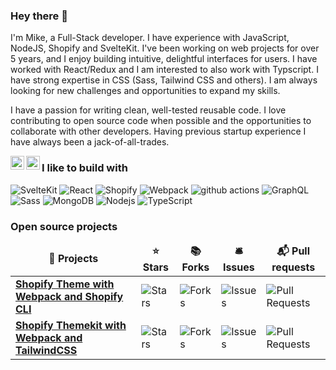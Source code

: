 ### Hey there 👋
I'm Mike, a Full-Stack developer. I have experience with JavaScript, NodeJS, Shopify and SvelteKit. I've been working on web projects for over 5 years, and I enjoy building intuitive, delightful interfaces for users. I have worked with React/Redux and I am interested to also work with Typscript. I have strong expertise in CSS (Sass, Tailwind CSS and others). I am always looking for new challenges and opportunities to expand my skills.

I have a passion for writing clean, well-tested reusable code. I love contributing to open source code when possible and the opportunities to collaborate with other developers. Having previous startup experience I have always been a jack-of-all-trades.
<p>
<a href="https://twitter.com/rvncmd">
  <img align="left" alt="Mike | Twitter" width="22px" src="https://raw.githubusercontent.com/3daddict/3daddict/master/assets/twitter.svg" />
</a>
<a href="https://www.linkedin.com/in/msalvati/">
  <img align="left" alt="Mike LinkedIN" width="22px" src="https://raw.githubusercontent.com/3daddict/3daddict/master/assets/linkedin.svg" />
</a>
</p>

<h3>I like to build with</h3>
<p>
<img alt="SvelteKit" src="https://img.shields.io/badge/-SvelteKit-red?style=flat-square&logo=react&logoColor=white" />
<img alt="React" src="https://img.shields.io/badge/-React-45b8d8?style=flat-square&logo=react&logoColor=white" />
<img alt="Shopify" src="https://img.shields.io/badge/-Shopify-green?style=flat-square&logo=react&logoColor=white" />
<img alt="Webpack" src="https://img.shields.io/badge/-Webpack-8DD6F9?style=flat-square&logo=webpack&logoColor=white" /> 
<img alt="github actions" src="https://img.shields.io/badge/-Github_Actions-2088FF?style=flat-square&logo=github-actions&logoColor=white" />
<img alt="GraphQL" src="https://img.shields.io/badge/-GraphQL-E10098?style=flat-square&logo=graphql&logoColor=white" />
<img alt="Sass" src="https://img.shields.io/badge/-Sass-CC6699?style=flat-square&logo=sass&logoColor=white" />
<img alt="MongoDB" src="https://img.shields.io/badge/-MongoDB-13aa52?style=flat-square&logo=mongodb&logoColor=white" />
<img alt="Nodejs" src="https://img.shields.io/badge/-Nodejs-43853d?style=flat-square&logo=Node.js&logoColor=white" />
<img alt="TypeScript" src="https://img.shields.io/badge/-TypeScript-007ACC?style=flat-square&logo=typescript&logoColor=white" />
</p>

<h3>Open source projects</h3>
<table>
  <thead align="center">
    <tr border: none;>
      <td><b>🎁 Projects</b></td>
      <td><b>⭐ Stars</b></td>
      <td><b>📚 Forks</b></td>
      <td><b>🛎 Issues</b></td>
      <td><b>📬 Pull requests</b></td>
    </tr>
  </thead>
  <tbody>
    <tr>
      <td><a href="https://github.com/thmsgbrt/react-simple-pull-to-refresh"><b>Shopify Theme with Webpack and Shopify CLI</b></a></td>
      <td><img alt="Stars" src="https://img.shields.io/github/stars/3daddict/webpack-shopify-cli?style=flat-square&labelColor=343b41"/></td>
      <td><img alt="Forks" src="https://img.shields.io/github/forks/3daddict/webpack-shopify-cli?style=flat-square&labelColor=343b41"/></td>
      <td><img alt="Issues" src="https://img.shields.io/github/issues/3daddict/webpack-shopify-cli?style=flat-square&labelColor=343b41"/></td>
      <td><img alt="Pull Requests" src="https://img.shields.io/github/issues-pr/3daddict/webpack-shopify-cli?style=flat-square&labelColor=343b41"/></td>
    </tr>
          <td><a href="https://github.com/thmsgbrt/react-simple-pull-to-refresh"><b>Shopify Themekit with Webpack and TailwindCSS</b></a></td>
      <td><img alt="Stars" src="https://img.shields.io/github/stars/3daddict/themekit-webpack?style=flat-square&labelColor=343b41"/></td>
      <td><img alt="Forks" src="https://img.shields.io/github/forks/3daddict/themekit-webpack?style=flat-square&labelColor=343b41"/></td>
      <td><img alt="Issues" src="https://img.shields.io/github/issues/3daddict/themekit-webpack?style=flat-square&labelColor=343b41"/></td>
      <td><img alt="Pull Requests" src="https://img.shields.io/github/issues-pr/3daddict/themekit-webpack?style=flat-square&labelColor=343b41"/></td>
    </tr>
  </tbody>
</table>

<!--
**3daddict/3daddict** is a ✨ _special_ ✨ repository because its `README.md` (this file) appears on your GitHub profile.

Here are some ideas to get you started:

- 🔭 I’m currently working on ...
- 🌱 I’m currently learning ...
- 👯 I’m looking to collaborate on ...
- 🤔 I’m looking for help with ...
- 💬 Ask me about ...
- 📫 How to reach me: ...
- 😄 Pronouns: ...
- ⚡ Fun fact: ...
-->
